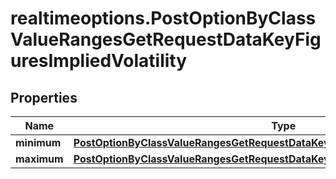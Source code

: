 # realtimeoptions.PostOptionByClassValueRangesGetRequestDataKeyFiguresImpliedVolatility

## Properties

Name | Type | Description | Notes
------------ | ------------- | ------------- | -------------
**minimum** | [**PostOptionByClassValueRangesGetRequestDataKeyFiguresImpliedVolatilityMinimum**](PostOptionByClassValueRangesGetRequestDataKeyFiguresImpliedVolatilityMinimum.md) |  | [optional] 
**maximum** | [**PostOptionByClassValueRangesGetRequestDataKeyFiguresImpliedVolatilityMaximum**](PostOptionByClassValueRangesGetRequestDataKeyFiguresImpliedVolatilityMaximum.md) |  | [optional] 


